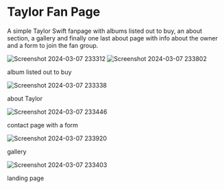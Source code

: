 # Taylor Fan Page
A simple Taylor Swift fanpage with albums listed out to buy, an about section, a gallery and finally one last about page with info about the owner and a form to join the fan group.

![Screenshot 2024-03-07 233312](https://github.com/mahimapatel13/taylor-fan-page/assets/140256265/253881fa-aefb-4e34-ad8d-f31a5fa26a4b)
![Screenshot 2024-03-07 233802](https://github.com/mahimapatel13/taylor-fan-page/assets/140256265/e34f4bc6-08ef-40fb-80fb-54e53d6bf000)

album listed out to buy

![Screenshot 2024-03-07 233338](https://github.com/mahimapatel13/taylor-fan-page/assets/140256265/f5c4bb2f-cb45-4c92-b06a-757b4992b140)

about Taylor

![Screenshot 2024-03-07 233446](https://github.com/mahimapatel13/taylor-fan-page/assets/140256265/9e0de46a-fbe3-4c82-9fc7-d542304e47f0)

contact page with a form

![Screenshot 2024-03-07 233920](https://github.com/mahimapatel13/taylor-fan-page/assets/140256265/cbfad910-2d9e-4df1-bfc0-fd497220bde5)

gallery

![Screenshot 2024-03-07 233403](https://github.com/mahimapatel13/taylor-fan-page/assets/140256265/3220f45c-6775-4461-93f2-398194989ef9)

landing page



